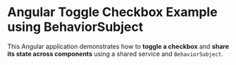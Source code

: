 # Angular Toggle Checkbox Example using BehaviorSubject

This Angular application demonstrates how to **toggle a checkbox** and **share its state across components** using a shared service and `BehaviorSubject`.